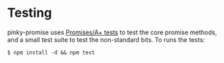 # Testing

pinky-promise uses [Promises/A+ tests](https://github.com/promises-aplus/promises-tests) to test the core promise methods, and a small test suite to test the non-standard bits. To runs the tests:

```
$ npm install -d && npm test
```